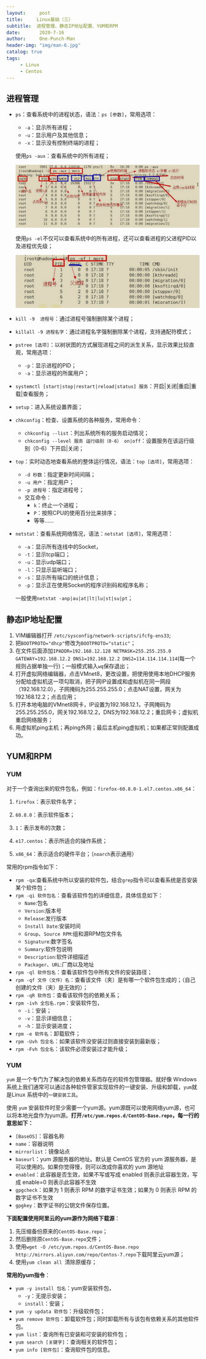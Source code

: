 ```yaml
---
layout:     post
title:     Linux基础（三）
subtitle:  进程管理、静态IP地址配置、YUM和RPM
date:       2020-7-16
author:     One-Punch-Man
header-img: "img/man-6.jpg"
catalog: true
tags: 
     - Linux
     - Centos
---
```


## 进程管理

- `ps`：查看系统中的进程状态，语法：`ps [参数]`，常用选项：

  - `-a`：显示所有进程；
  - `-u`：显示用户及其他信息；
  - `-x`：显示没有控制终端的进程；

  使用`ps -aux`：查看系统中的所有进程；

  ![进程](..\img\linux03_01.png)

  使用`ps -el`不仅可以查看系统中的所有进程，还可以查看进程的父进程PID以及进程优先级；

  ![linux03_02.png](..\img\linux03_02.png)

- `kill -9  进程号`：通过进程号强制删除某个进程；

- `killall -9 进程名字`：通过进程名字强制删除某个进程，支持通配符模式；

- `pstree [选项]`：以树状图的方式展现进程之间的派生关系，显示效果比较直观，常用选项：

  - `-p`：显示进程的PID；
  - `-a`：显示进程的所属用户；

- `systemctl [start|stop|restart|reload|status] 服务`：开启|关闭|重启|重载|查看服务；

- `setup`：进入系统设置界面；

- `chkconfig`：检查、设置系统的各种服务，常用命令：

  - `chkconfig --list`：列出系统所有的服务启动情况；
  - `chkconfig --level 服务 运行级别（0-6） on|off`：设置服务在该运行级别（0-6）下开启|关闭；

- `top`：实时动态地查看系统的整体运行情况，语法：`top [选项]`，常用选项：

  - `-d 秒数`：指定更新时间间隔；
  - `-u 用户`：指定用户；
  - `-p 进程号`：指定进程号；
  - 交互命令：
    - `k`：终止一个进程；
    - `P`：按照CPU的使用百分比来排序；
    - 等等......

- `netstat`：查看系统网络情况，语法：`netstat [选项]`，常用选项：

  - `-a`：显示所有连线中的Socket，
  - `-t`：显示tcp端口；
  - `-u`：显示udp端口；
  - `-l`：只显示监听端口；
  - `-s`：显示所有端口的统计信息；
  - `-p`：显示正在使用Socket的程序识别码和程序名称；

  一般使用`netstat -anp|au|at|lt|lu|st|su|pt`；

## 静态IP地址配置

1. VIM编辑器打开 `/etc/sysconfig/network-scripts/ifcfg-ens33`;
2. 把`BOOTPROTO="dhcp"`修改为`BOOTPROTO="static"`；
3. 在文件后面添加`IPADDR=192.168.12.128 NETMASK=255.255.255.0 GATEWAY=192.168.12.2 DNS1=192.168.12.2 DNS2=114.114.114.114`(每一个规则占据单独一行)；一般模式输入`wq`保存退出；
4. 打开虚拟网络编辑器，点击VMnet8，更改设置，把使用使用本地DHCP服务分配给虚拟机这一项勾取消，把子网IP设置成和虚拟机在同一网段（192.168.12.0），子网掩码为255.255.255.0；点击NAT设置，网关为192.168.12.2；点击应用；
5. 打开本地电脑的VMnet8网卡，IP设置为192.168.12.1，子网掩码为255.255.255.0，网关192.168.12.2，DNS为192.168.12.2；重启网卡；虚拟机重启网络服务；
6. 用虚拟机ping主机；再ping外网；最后主机ping虚拟机；如果都正常则配置成功。

## YUM和RPM

### YUM

对于一个查询出来的软件包名，例如：`firefox-60.8.0-1.el7.centos.x86_64`：

1. `firefox`：表示软件名字；

2. `60.8.0`：表示软件版本；

3. `1`：表示发布的次数；

4. `e17.centos`：表示所适合的操作系统；

5. `x86_64`：表示适合的硬件平台；（`noarch`表示通用）

常用的rpm指令如下：

- `rpm -qa`:查看系统中所以安装的软件包，结合`grep`指令可以查看系统是否安装某个软件包；
- `rpm -qi 软件包名`：查看该软件包的详细信息，具体信息如下：
  - `Name`:包名
  - `Version`:版本号
  - `Release`:发行版本
  - `Install Date`:安装时间
  - `Group`、`Source RPM`:组和源RPM包文件名
  - `Signature`:数字签名
  - `Summary`:软件包说明
  - `Description`:软件详细描述
  - `Packager`、`URL`:厂商以及地址
- `rpm -ql 软件包名`：查看该软件包中所有文件的安装路径；
- `rpm -qf 文件（文件）名`：查看该文件（夹）是有哪一个软件包生成的；（自己创建的文件（夹）是无效的）；
- `rpm -qR 软件包`：查看该软件包的依赖关系；
- `rpm -ivh 全包名.rpm`：安装软件包，
  - `-i`：安装；
  - `-v`：显示详细信息；
  - `-h`：显示安装进度；
- `rpm -e 软件名`：卸载软件；
- `rpm -Uvh 包全名`：如果该软件没安装过则直接安装到最新版；
- `rpm -Fvh 包全名`：该软件必须安装过才能升级；

### YUM

`yum` 是一个专门为了解决包的依赖关系而存在的软件包管理器。就好像 Windows 系统上我们通常可以通过各种软件管家实现软件的一键安装、升级和卸载，`yum`就是Linux 系统中的`一键安装工具`。

使用 `yum` 安装软件时至少需要一个yum源。yum源既可以使用网络yum源，也可以将本地光盘作为yum源。**打开`/etc/yum.repos.d/CentOS-Base.repo`，每一行的意思如下：**

- `[BaseOS]`：容器名称
- `name`：容器说明
- `mirrorlist`：镜像站点
- `baseurl`：yum 源服务器的地址。默认是 CentOS 官方的 yum 源服务器，是可以使用的。如果你觉得慢，则可以改成你喜欢的 yum 源地址
- `enabled`：此容器是否生效，如果不写或写成 enabled 则表示此容器生效，写成 enable=0 则表示此容器不生效
- `gpgcheck`：如果为 1 则表示 RPM 的数字证书生效；如果为 0 则表示 RPM 的数字证书不生效
- `gpgkey`：数字证书的公钥文件保存位置。

**下面配置使用阿里云的yum源作为网络下载源**：

1. 先压缩备份原来的`CentOS-Base.repo`；
2. 然后删除原`CentOS-Base.repo`文件；
3. 使用`wget -O /etc/yum.repos.d/CentOS-Base.repo http://mirrors.aliyun.com/repo/Centos-7.repo`下载阿里云yum源；
4. 使用`yum clean all `清除原缓存；

**常用的yum指令**：

- `yum -y install 包名`：yum安装软件包，
  - `-y`：无提示安装；
  - `install`：安装；
- `yum -y updata 软件包`：升级软件包；
- `yum remove 软件包`：卸载软件包；同时卸载所有与该包有依赖关系的其他软件包。
- `yum list`：查询所有已安装和可安装的软件包；
- `yum search [关键字]`：查询相关的软件包；
- `yum info [软件包]`：查询软件包的信息。